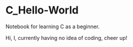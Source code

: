 # C_Hello-World
Notebook for learning C as a beginner.

Hi, I, currently having no idea of coding, cheer up!
